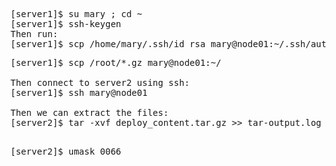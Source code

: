 <pre>
[server1]$ su mary ; cd ~
[server1]$ ssh-keygen
Then run:
[server1]$ scp /home/mary/.ssh/id_rsa mary@node01:~/.ssh/authorized_keys
</pre>
<pre>
[server1]$ scp /root/*.gz mary@node01:~/

Then connect to server2 using ssh:
[server1]$ ssh mary@node01

Then we can extract the files:
[server2]$ tar -xvf deploy_content.tar.gz >> tar-output.log

</pre>

<pre>
[server2]$ umask 0066
</pre>
